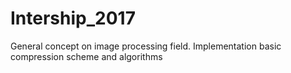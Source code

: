 # Intership_2017
General concept on image processing field. Implementation basic compression scheme and algorithms
